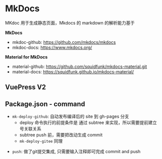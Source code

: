 
# MkDocs

MKdoc 用于生成静态页面，Mkdocs 的 markdown 的解析能力基于

__MkDocs__

- mkdoc-github: https://github.com/mkdocs/mkdocs
- mkdoc-docs: https://www.mkdocs.org/

__Material for MkDocs__

- material-github: https://github.com/squidfunk/mkdocs-material.git
- material-docs:  https://squidfunk.github.io/mkdocs-material/

## VuePress V2

## Package.json - command

* `mk-deploy-github`:  自动发布编译后的 site 到 gh-pages 分支
    * deploy 命令执行的前提条件是 通过 subtree 来实现，所以需要提前建立号关联关系
    * subtree push 前，需要把改动生成 commit 
    * `mk-deploy-gitee` 同理

- `push`: 做了git提交集成, 只需要输入注释即可完成 commit and push 